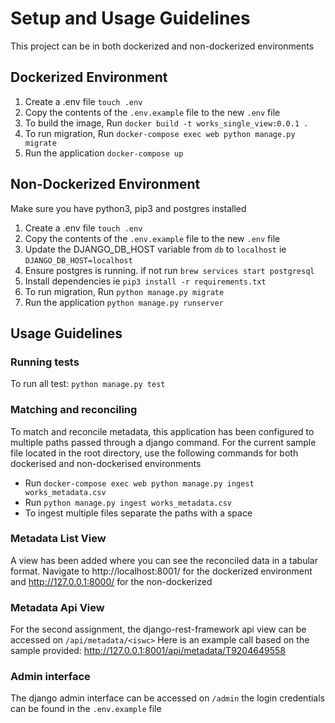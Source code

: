 # Setup and Usage Guidelines

This project can be in both dockerized and non-dockerized environments

## Dockerized Environment

1. Create a .env file `touch .env`
2. Copy the contents of the `.env.example` file to the new `.env` file
3. To build the image, Run `docker build -t works_single_view:0.0.1 .`
4. To run migration, Run `docker-compose exec web python manage.py migrate`
5. Run the application `docker-compose up`

## Non-Dockerized Environment

Make sure you have python3, pip3 and postgres installed

1. Create a .env file `touch .env`
2. Copy the contents of the `.env.example` file to the new `.env` file
3. Update the DJANGO_DB_HOST variable from `db` to `localhost` ie `DJANGO_DB_HOST=localhost`
4. Ensure postgres is running. if not run `brew services start postgresql`
5. Install dependencies ie `pip3 install -r requirements.txt`
6. To run migration, Run `python manage.py migrate`
7. Run the application `python manage.py runserver`

## Usage Guidelines

### Running tests
To run all test: `python manage.py test`

### Matching and reconciling

To match and reconcile metadata, this application has been configured to multiple paths passed through a django command.
For the current sample file located in the root directory, use the following commands for both dockerised and non-dockerised environments

- Run `docker-compose exec web python manage.py ingest works_metadata.csv`
- Run `python manage.py ingest works_metadata.csv`
- To ingest multiple files separate the paths with a space

### Metadata List View
A view has been added where you can see the reconciled data in a tabular format.
Navigate to http://localhost:8001/ for the dockerized environment and http://127.0.0.1:8000/ for the non-dockerized

### Metadata Api View
For the second assignment, the django-rest-framework api view can be accessed on `/api/metadata/<iswc>`
Here is an example call based on the sample provided: http://127.0.0.1:8001/api/metadata/T9204649558

### Admin interface
The django admin interface can be accessed on `/admin` the login credentials can be found in the `.env.example` file